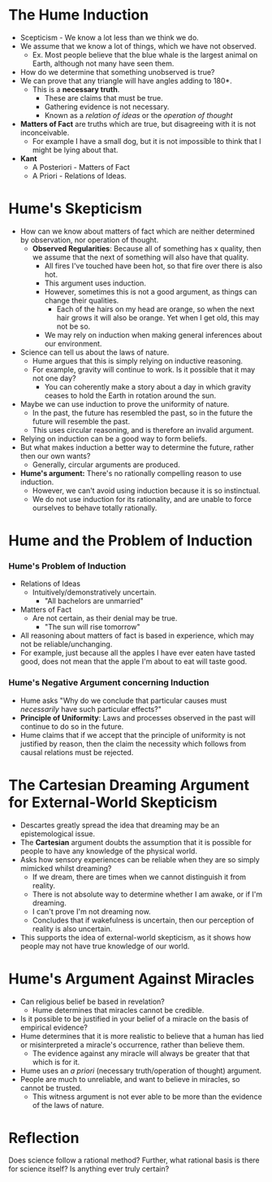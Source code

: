 # The Hume Induction
- Scepticism - We know a lot less than we think we do.
- We assume that we know a lot of things, which we have not observed.
	- Ex. Most people believe that the blue whale is the largest animal on Earth, although not many have seen them.
- How do we determine that something unobserved is true?
- We can prove that any triangle will have angles adding to 180*.
	- This is a **necessary truth**.
		- These are claims that must be true.
		- Gathering evidence is not necessary.
		- Known as a *relation of ideas* or the *operation of thought*
- **Matters of Fact** are truths which are true, but disagreeing with it is not inconceivable.
	- For example I have a small dog, but it is not impossible to think that I might be lying about that.
- **Kant**
	- A Posteriori - Matters of Fact
	- A Priori - Relations of Ideas.
# Hume's Skepticism
- How can we know about matters of fact which are neither determined by observation, nor operation of thought.
	- **Observed Regularities**: Because all of something has x quality, then we assume that the next of something will also have that quality.
		- All fires I've touched have been hot, so that fire over there is also hot.
		- This argument uses induction.
		- However, sometimes this is not a good argument, as things can change their qualities.
			- Each of the hairs on my head are orange, so when the next hair grows it will also be orange. Yet when I get old, this may not be so.
		- We may rely on induction when making general inferences about our environment.
- Science can tell us about the laws of nature.
	- Hume argues that this is simply relying on inductive reasoning.
	- For example, gravity will continue to work. Is it possible that it may not one day?
		- You can coherently make a story about a day in which gravity ceases to hold the Earth in rotation around the sun.
- Maybe we can use induction to prove the uniformity of nature.
	- In the past, the future has resembled the past, so in the future the future will resemble the past.
	- This uses circular reasoning, and is therefore an invalid argument.
- Relying on induction can be a good way to form beliefs.
- But what makes induction a better way to determine the future, rather then our own wants?
	- Generally, circular arguments are produced.
- **Hume's argument:** There's no rationally compelling reason to use induction.
	- However, we can't avoid using induction because it is so instinctual.
	- We do not use induction for its rationality, and are unable to force ourselves to behave totally rationally.
# Hume and the Problem of Induction
### Hume's Problem of Induction
- Relations of Ideas
	- Intuitively/demonstratively uncertain.
		- "All bachelors are unmarried"
- Matters of Fact
	- Are not certain, as their denial may be true.
		- "The sun will rise tomorrow"
- All reasoning about matters of fact is based in experience, which may not be reliable/unchanging.
- For example, just because all the apples I have ever eaten have tasted good, does not mean that the apple I'm about to eat will taste good.
### Hume's Negative Argument concerning Induction
- Hume asks "Why do we conclude that particular causes must *necessarily* have such particular effects?"
- **Principle of Uniformity**: Laws and processes observed in the past will continue to do so in the future.
- Hume claims that if we accept that the principle of uniformity is not justified by reason, then the claim the necessity which follows from causal relations must be rejected.
# The Cartesian Dreaming Argument for External-World Skepticism
- Descartes greatly spread the idea that dreaming may be an epistemological issue.
- The **Cartesian** argument doubts the assumption that it is possible for people to have any knowledge of the physical world.
- Asks how sensory experiences can be reliable when they are so simply mimicked whilst dreaming?
	- If we dream, there are times when we cannot distinguish it from reality.
	- There is not absolute way to determine whether I am awake, or if I'm dreaming.
	- I can't prove I'm not dreaming now.
	- Concludes that if wakefulness is uncertain, then our perception of reality is also uncertain.
- This supports the idea of external-world skepticism, as it shows how people may not have true knowledge of our world.
# Hume's Argument Against Miracles
- Can religious belief be based in revelation?
	- Hume determines that miracles cannot be credible.
- Is it possible to be justified in your belief of a miracle on the basis of empirical evidence?
- Hume determines that it is more realistic to believe that a human has lied or misinterpreted a miracle's occurrence, rather than believe them.
	- The evidence against any miracle will always be greater that that which is for it.
- Hume uses an *a priori* (necessary truth/operation of thought) argument.
- People are much to unreliable, and want to believe in miracles, so cannot be trusted.
	- This witness argument is not ever able to be more than the evidence of the laws of nature.
# Reflection
Does science follow a rational method? Further, what rational basis is there for science itself? Is anything ever truly certain?

